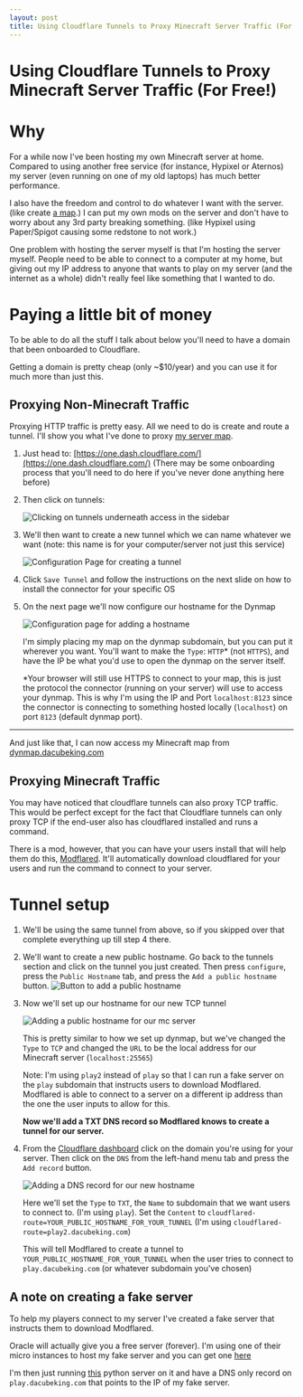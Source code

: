 ```yaml
---
layout: post
title: Using Cloudflare Tunnels to Proxy Minecraft Server Traffic (For Free!)
---
```


# Using Cloudflare Tunnels to Proxy Minecraft Server Traffic (For Free!)

# Why
For a while now I've been hosting my own Minecraft server at home. 
Compared to using another free service (for instance, Hypixel or Aternos) my server (even running on one of my old laptops) has much better performance. 

I also have the freedom and control to do whatever I want with the server. (like create [a map](https://dynmap.dacubeking.com).)
I can put my own mods on the server and don't have to worry about any 3rd party breaking something. (like Hypixel using Paper/Spigot causing some redstone to not work.)

One problem with hosting the server myself is that I'm hosting the server myself. People need to be able to connect to a computer at my home, but giving out my IP address to anyone that wants to 
play on my server (and the internet as a whole) didn't really feel like something that I wanted to do.

# Paying a little bit of money
To be able to do all the stuff I talk about below you'll need to have a domain that been onboarded to Cloudflare.

Getting a domain is pretty cheap (only ~$10/year) and you can use it for much more than just this.

## Proxying Non-Minecraft Traffic
Proxying HTTP traffic is pretty easy. All we need to do is create and route a tunnel. I'll show you what I've done to proxy [my server map](https://dynmap.dacubeking.com).

1. Just head to: [https://one.dash.cloudflare.com/](https://one.dash.cloudflare.com/) (There may be some onboarding process that you'll need to do here if you've never done anything here before)


2. Then click on tunnels:

    ![Clicking on tunnels underneath access in the sidebar](/assets/Proxying-Minecraft/cf-dash-clicking-tunnels.png)

3. We'll then want to create a new tunnel which we can name whatever we want (note: this name is for your computer/server not just this service)

    ![Configuration Page for creating a tunnel](/assets/Proxying-Minecraft/cf-dash-create-tunnel.png)
4. Click `Save Tunnel` and follow the instructions on the next slide on how to install the connector for your specific OS

5. On the next page we'll now configure our hostname for the Dynmap

    ![Configuration page for adding a hostname](/assets/Proxying-Minecraft/cf-dash-adding-hostname.png)

    I'm simply placing my map on the dynmap subdomain, but you can put it wherever you want. You'll want to make the `Type`: `HTTP`* (not `HTTPS`), and have the IP be what you'd use to open the dynmap on the server itself.

    *Your browser will still use HTTPS to connect to your map, this is just the protocol the connector (running on your server) will use to access your dynmap. 
    This is why I'm using the IP and Port `localhost:8123` since the connector is connecting to something hosted locally (`localhost`) on port `8123` (default dynmap port).

----
And just like that, I can now access my Minecraft map from [dynmap.dacubeking.com](https://dynmap.dacubeking.com)


## Proxying Minecraft Traffic

You may have noticed that cloudflare tunnels can also proxy TCP traffic. 
This would be perfect except for the fact that Cloudflare tunnels can only proxy TCP if the end-user also has cloudflared installed and runs a command.

There is a mod, however, that you can have your users install that will help them do this, [Modflared](https://modrinth.com/mod/modflared). It'll automatically download cloudflared for your users and run the command to connect to your server.


# Tunnel setup
1. We'll be using the same tunnel from above, so if you skipped over that complete everything up till step 4 there.

2. We'll want to create a new public hostname. Go back to the tunnels section and click on the tunnel you just created. Then press `configure`, press the `Public Hostname` tab, and press the `Add a public hostname` button.
    ![Button to add a public hostname](/assets/Proxying-Minecraft/cf-dash-adding-a-public-hostname.png)

3. Now we'll set up our hostname for our new TCP tunnel

    ![Adding a public hostname for our mc server](/assets/Proxying-Minecraft/cf-dash-adding-a-public-hostname-mc.png)

    This is pretty similar to how we set up dynmap, but we've changed the `Type` to `TCP` and changed the `URL` to be the local address for our Minecraft server (`localhost:25565`)

    Note: I'm using `play2` instead of `play` so that I can run a fake server on the `play` subdomain that instructs users to download Modflared. 
    Modflared is able to connect to a server on a different ip address than the one the user inputs to allow for this.

    **Now we'll add a TXT DNS record so Modflared knows to create a tunnel for our server.**

4. From the [Cloudflare dashboard](https://one.dash.cloudflare.com/) click on the domain you're using for your server. 
    Then click on the `DNS` from the left-hand menu tab and press the `Add record` button.
   
    ![Adding a DNS record for our new hostname](/assets/Proxying-Minecraft/cf-dash-create-txt-record.png)

    Here we'll set the `Type` to `TXT`, the `Name` to subdomain that we want users to connect to. (I'm using `play`). 
    Set the `Content` to `cloudflared-route=YOUR_PUBLIC_HOSTNAME_FOR_YOUR_TUNNEL` (I'm using `cloudflared-route=play2.dacubeking.com`)

    This will tell Modflared to create a tunnel to `YOUR_PUBLIC_HOSTNAME_FOR_YOUR_TUNNEL` when the user tries to connect to `play.dacubeking.com` (or whatever subdomain you've chosen)


## A note on creating a fake server
To help my players connect to my server I've created a fake server that instructs them to download Modflared.

Oracle will actually give you a free server (forever). I'm using one of their micro instances to host my fake server and you can get one [here](https://www.oracle.com/cloud/free/)

I'm then just running [this](https://github.com/ZockerSK/FakeMCServer) python server on it and have a DNS only record on `play.dacubeking.com` that points to the IP of my fake server.



